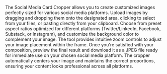 The Social Media Card Cropper allows you to create customized images perfectly sized for various social media platforms. Upload images by dragging and dropping them onto the designated area, clicking to select from your files, or pasting directly from your clipboard. Choose from preset aspect ratios optimized for different platforms (Twitter/LinkedIn, Facebook, Substack, or Instagram), and customize the background color to complement your image. The tool provides intuitive zoom controls to adjust your image placement within the frame. Once you're satisfied with your composition, preview the final result and download it as a JPEG file ready for immediate use on your chosen social media platform. The cropper automatically centers your image and maintains the correct proportions, ensuring your content looks professional across all platforms.

<!-- Generated from commit: 0b619c1351a87bdc2ac89bd2ff2dce55f0be75f8 -->